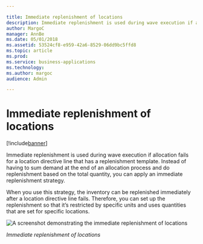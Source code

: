 ```yaml
---

title: Immediate replenishment of locations
description: Immediate replenishment is used during wave execution if allocation fails for a location directive line that has a replenishment template.
author: MargoC
manager: AnnBe
ms.date: 05/01/2018
ms.assetid: 53524cf8-e959-42a6-8529-06dd9bc5ffd8
ms.topic: article
ms.prod: 
ms.service: business-applications
ms.technology: 
ms.author: margoc
audience: Admin

---
```

#  Immediate replenishment of locations




[!include[banner](../../includes/banner.md)]

Immediate replenishment is used during wave execution if allocation fails for a
location directive line that has a replenishment template. Instead of having to
sum demand at the end of an allocation process and do replenishment based on the
total quantity, you can apply an immediate replenishment strategy.

When you use this strategy, the inventory can be replenished immediately after a
location directive line fails. Therefore, you can set up the replenishment so
that it’s restricted by specific units and uses quantities that are set for
specific locations.

![A screenshot demonstrating the immediate replenishment of locations
](media/immediate-replenishment-locations-1.png "A screenshot demonstrating the immediate replenishment of locations
")
<!-- FO_Immediate_replenishment_of_locations_A.png -->


*Immediate replenishment of locations*
